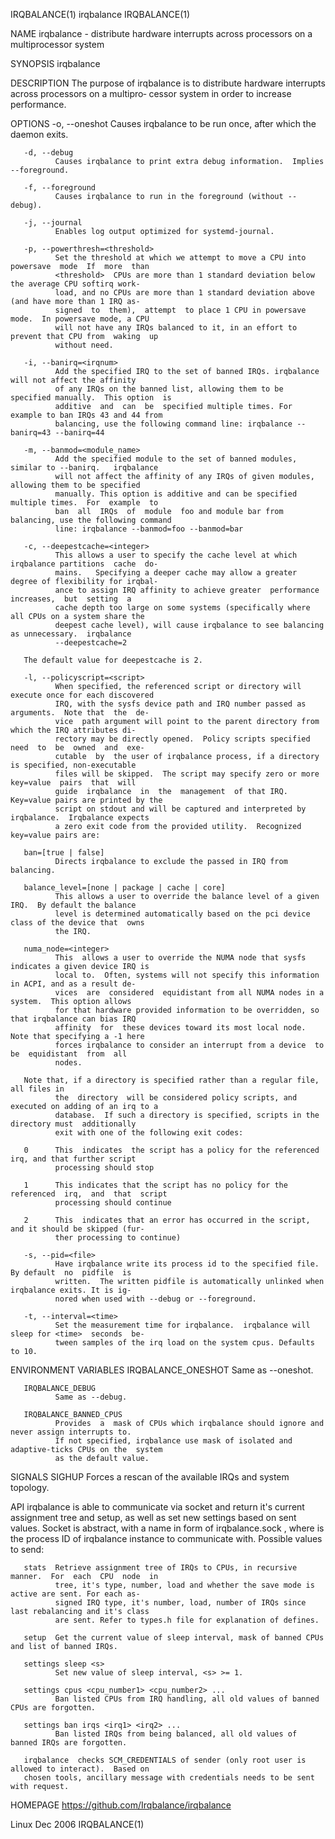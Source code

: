 IRQBALANCE(1)                                 irqbalance                                 IRQBALANCE(1)

NAME
       irqbalance - distribute hardware interrupts across processors on a multiprocessor system

SYNOPSIS
       irqbalance

DESCRIPTION
       The purpose of irqbalance is to distribute hardware interrupts across processors on a multipro‐
       cessor system in order to increase performance.

OPTIONS
       -o, --oneshot
              Causes irqbalance to be run once, after which the daemon exits.

       -d, --debug
              Causes irqbalance to print extra debug information.  Implies --foreground.

       -f, --foreground
              Causes irqbalance to run in the foreground (without --debug).

       -j, --journal
              Enables log output optimized for systemd-journal.

       -p, --powerthresh=<threshold>
              Set the threshold at which we attempt to move a CPU into powersave  mode  If  more  than
              <threshold>  CPUs are more than 1 standard deviation below the average CPU softirq work‐
              load, and no CPUs are more than 1 standard deviation above (and have more than 1 IRQ as‐
              signed  to  them),  attempt  to place 1 CPU in powersave mode.  In powersave mode, a CPU
              will not have any IRQs balanced to it, in an effort to prevent that CPU from  waking  up
              without need.

       -i, --banirq=<irqnum>
              Add the specified IRQ to the set of banned IRQs. irqbalance will not affect the affinity
              of any IRQs on the banned list, allowing them to be specified manually.  This option  is
              additive  and  can  be  specified multiple times. For example to ban IRQs 43 and 44 from
              balancing, use the following command line: irqbalance --banirq=43 --banirq=44

       -m, --banmod=<module_name>
              Add the specified module to the set of banned modules, similar to --banirq.   irqbalance
              will not affect the affinity of any IRQs of given modules, allowing them to be specified
              manually. This option is additive and can be specified multiple times.  For  example  to
              ban  all  IRQs  of  module  foo and module bar from balancing, use the following command
              line: irqbalance --banmod=foo --banmod=bar

       -c, --deepestcache=<integer>
              This allows a user to specify the cache level at which irqbalance partitions  cache  do‐
              mains.   Specifying a deeper cache may allow a greater degree of flexibility for irqbal‐
              ance to assign IRQ affinity to achieve greater  performance  increases,  but  setting  a
              cache depth too large on some systems (specifically where all CPUs on a system share the
              deepest cache level), will cause irqbalance to see balancing as unnecessary.  irqbalance
              --deepestcache=2

       The default value for deepestcache is 2.

       -l, --policyscript=<script>
              When specified, the referenced script or directory will execute once for each discovered
              IRQ, with the sysfs device path and IRQ number passed as arguments.  Note that  the  de‐
              vice  path argument will point to the parent directory from which the IRQ attributes di‐
              rectory may be directly opened.  Policy scripts specified need  to  be  owned  and  exe‐
              cutable  by  the user of irqbalance process, if a directory is specified, non-executable
              files will be skipped.  The script may specify zero or more key=value  pairs  that  will
              guide  irqbalance  in  the  management  of that IRQ.  Key=value pairs are printed by the
              script on stdout and will be captured and interpreted by irqbalance.  Irqbalance expects
              a zero exit code from the provided utility.  Recognized key=value pairs are:

       ban=[true | false]
              Directs irqbalance to exclude the passed in IRQ from balancing.

       balance_level=[none | package | cache | core]
              This allows a user to override the balance level of a given IRQ.  By default the balance
              level is determined automatically based on the pci device class of the device that  owns
              the IRQ.

       numa_node=<integer>
              This  allows a user to override the NUMA node that sysfs indicates a given device IRQ is
              local to.  Often, systems will not specify this information in ACPI, and as a result de‐
              vices  are  considered  equidistant from all NUMA nodes in a system.  This option allows
              for that hardware provided information to be overridden, so that irqbalance can bias IRQ
              affinity  for  these devices toward its most local node.  Note that specifying a -1 here
              forces irqbalance to consider an interrupt from a device  to  be  equidistant  from  all
              nodes.

       Note that, if a directory is specified rather than a regular file, all files in
              the  directory  will be considered policy scripts, and executed on adding of an irq to a
              database.  If such a directory is specified, scripts in the directory must  additionally
              exit with one of the following exit codes:

       0      This  indicates  the script has a policy for the referenced irq, and that further script
              processing should stop

       1      This indicates that the script has no policy for the referenced  irq,  and  that  script
              processing should continue

       2      This  indicates that an error has occurred in the script, and it should be skipped (fur‐
              ther processing to continue)

       -s, --pid=<file>
              Have irqbalance write its process id to the specified file.  By default  no  pidfile  is
              written.  The written pidfile is automatically unlinked when irqbalance exits. It is ig‐
              nored when used with --debug or --foreground.

       -t, --interval=<time>
              Set the measurement time for irqbalance.  irqbalance will sleep for <time>  seconds  be‐
              tween samples of the irq load on the system cpus. Defaults to 10.

ENVIRONMENT VARIABLES
       IRQBALANCE_ONESHOT
              Same as --oneshot.

       IRQBALANCE_DEBUG
              Same as --debug.

       IRQBALANCE_BANNED_CPUS
              Provides  a  mask of CPUs which irqbalance should ignore and never assign interrupts to.
              If not specified, irqbalance use mask of isolated and adaptive-ticks CPUs on the  system
              as the default value.

SIGNALS
       SIGHUP Forces a rescan of the available IRQs and system topology.

API
       irqbalance is able to communicate via socket and return it's current assignment tree and setup,
       as well as set new settings based on sent values. Socket is abstract, with a name  in  form  of
       irqbalance<PID>.sock  ,  where  <PID>  is  the process ID of irqbalance instance to communicate
       with.  Possible values to send:

       stats  Retrieve assignment tree of IRQs to CPUs, in recursive manner.  For  each  CPU  node  in
              tree, it's type, number, load and whether the save mode is active are sent. For each as‐
              signed IRQ type, it's number, load, number of IRQs since last rebalancing and it's class
              are sent. Refer to types.h file for explanation of defines.

       setup  Get the current value of sleep interval, mask of banned CPUs and list of banned IRQs.

       settings sleep <s>
              Set new value of sleep interval, <s> >= 1.

       settings cpus <cpu_number1> <cpu_number2> ...
              Ban listed CPUs from IRQ handling, all old values of banned CPUs are forgotten.

       settings ban irqs <irq1> <irq2> ...
              Ban listed IRQs from being balanced, all old values of banned IRQs are forgotten.

       irqbalance  checks SCM_CREDENTIALS of sender (only root user is allowed to interact).  Based on
       chosen tools, ancillary message with credentials needs to be sent with request.

HOMEPAGE
       https://github.com/Irqbalance/irqbalance

Linux                                          Dec 2006                                  IRQBALANCE(1)
